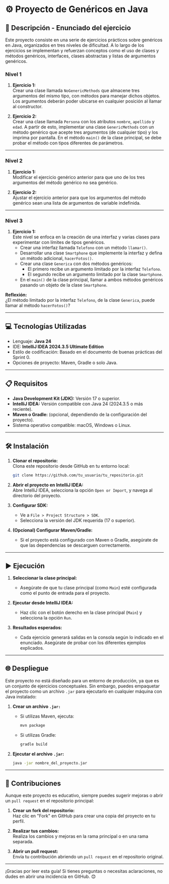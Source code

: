 # ⚙️ Proyecto de Genéricos en Java

## 📄 Descripción - Enunciado del ejercicio

Este proyecto consiste en una serie de ejercicios prácticos sobre genéricos en Java, organizados en tres niveles de dificultad. A lo largo de los ejercicios se implementan y refuerzan conceptos como el uso de clases y métodos genéricos, interfaces, clases abstractas y listas de argumentos genéricos.

### **Nivel 1**
1. **Ejercicio 1:**  
   Crear una clase llamada `NoGenericMethods` que almacene tres argumentos del mismo tipo, con métodos para manejar dichos objetos. Los argumentos deberán poder ubicarse en cualquier posición al llamar al constructor.

2. **Ejercicio 2:**  
   Crear una clase llamada `Persona` con los atributos `nombre`, `apellido` y `edad`. A partir de esto, implementar una clase `GenericMethods` con un método genérico que acepte tres argumentos (de cualquier tipo) y los imprima por pantalla. En el método `main()` de la clase principal, se debe probar el método con tipos diferentes de parámetros.

---

### **Nivel 2**
1. **Ejercicio 1:**  
   Modificar el ejercicio genérico anterior para que uno de los tres argumentos del método genérico no sea genérico.

2. **Ejercicio 2:**  
   Ajustar el ejercicio anterior para que los argumentos del método genérico sean una lista de argumentos de variable indefinida.

---

### **Nivel 3**
1. **Ejercicio 1:**  
   Este nivel se enfoca en la creación de una interfaz y varias clases para experimentar con límites de tipos genéricos.  
   - Crear una interfaz llamada `Telefono` con un método `llamar()`.  
   - Desarrollar una clase `Smartphone` que implemente la interfaz y defina un método adicional, `hacerFotos()`.  
   - Crear una clase `Generica` con dos métodos genéricos:  
       - El primero recibe un argumento limitado por la interfaz `Telefono`.  
       - El segundo recibe un argumento limitado por la clase `Smartphone`.  
   - En el `main()` de la clase principal, llamar a ambos métodos genéricos pasando un objeto de la clase `Smartphone`.  

**Reflexión:**  
¿El método limitado por la interfaz `Telefono`, de la clase `Generica`, puede llamar al método `hacerFotos()`?

---

## 💻 Tecnologías Utilizadas

- Lenguaje: **Java 24**
- IDE: **IntelliJ IDEA 2024.3.5 Ultimate Edition**
- Estilo de codificación: Basado en el documento de buenas prácticas del Sprint 0.
- Opciones de proyecto: Maven, Gradle o solo Java.

---

## 📋 Requisitos

- **Java Development Kit (JDK):** Versión 17 o superior.
- **IntelliJ IDEA:** Versión compatible con Java 24 (2024.3.5 o más reciente).
- **Maven o Gradle:** (opcional, dependiendo de la configuración del proyecto).
- Sistema operativo compatible: macOS, Windows o Linux.

---

## 🛠️ Instalación

1. **Clonar el repositorio:**  
   Clona este repositorio desde GitHub en tu entorno local:
   ```bash
   git clone https://github.com/tu_usuario/tu_repositorio.git
   ```

2. **Abrir el proyecto en IntelliJ IDEA:**  
   Abre IntelliJ IDEA, selecciona la opción `Open or Import`, y navega al directorio del proyecto.

3. **Configurar SDK:**  
   - Ve a `File > Project Structure > SDK`.
   - Selecciona la versión del JDK requerida (17 o superior).

4. **(Opcional) Configurar Maven/Gradle:**  
   - Si el proyecto está configurado con Maven o Gradle, asegúrate de que las dependencias se descarguen correctamente.

---

## ▶️ Ejecución

1. **Seleccionar la clase principal:**
   - Asegúrate de que tu clase principal (como `Main`) esté configurada como el punto de entrada para el proyecto.

2. **Ejecutar desde IntelliJ IDEA:**
   - Haz clic con el botón derecho en la clase principal (`Main`) y selecciona la opción `Run`.

3. **Resultados esperados:**
   - Cada ejercicio generará salidas en la consola según lo indicado en el enunciado. Asegúrate de probar con los diferentes ejemplos explicados.

---

## 🌐 Despliegue

Este proyecto no está diseñado para un entorno de producción, ya que es un conjunto de ejercicios conceptuales. Sin embargo, puedes empaquetar el proyecto como un archivo `.jar` para ejecutarlo en cualquier máquina con Java instalado:

1. **Crear un archivo `.jar:`**
   - Si utilizas Maven, ejecuta:
     ```bash
     mvn package
     ```
   - Si utilizas Gradle:
     ```bash
     gradle build
     ```

2. **Ejecutar el archivo `.jar`:**
   ```bash
   java -jar nombre_del_proyecto.jar
   ```

---

## 🤝 Contribuciones

Aunque este proyecto es educativo, siempre puedes sugerir mejoras o abrir un `pull request` en el repositorio principal:

1. **Crear un fork del repositorio:**  
   Haz clic en "Fork" en GitHub para crear una copia del proyecto en tu perfil.

2. **Realizar tus cambios:**  
   Realiza los cambios y mejoras en la rama principal o en una rama separada.

3. **Abrir un pull request:**  
   Envía tu contribución abriendo un `pull request` en el repositorio original.

---

¡Gracias por leer esta guía! Si tienes preguntas o necesitas aclaraciones, no dudes en abrir una incidencia en GitHub. 😊
